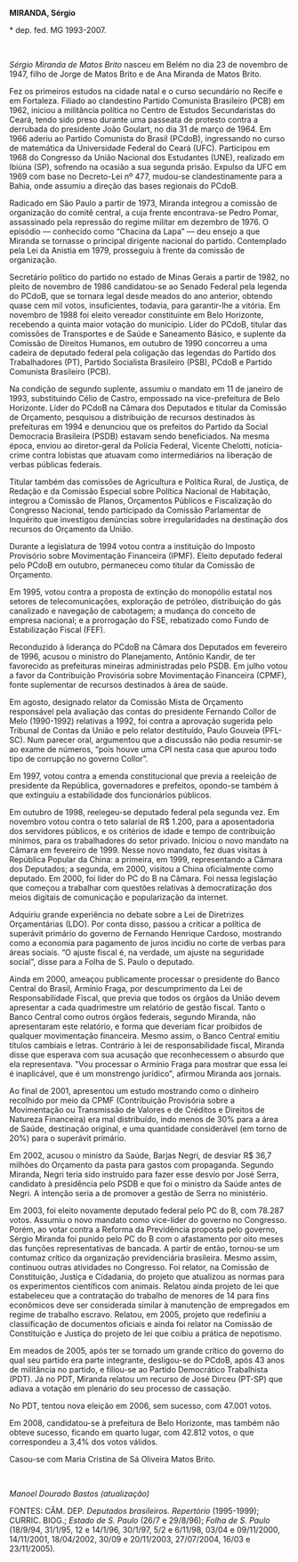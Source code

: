 **MIRANDA, Sérgio**

\* dep. fed. MG 1993-2007.

 

*Sérgio Miranda de Matos Brito* nasceu em Belém no dia 23 de novembro de
1947, filho de Jorge de Matos Brito e de Ana Miranda de Matos Brito.

Fez os primeiros estudos na cidade natal e o curso secundário no Recife
e em Fortaleza. Filiado ao clandestino Partido Comunista Brasileiro
(PCB) em 1962, iniciou a militância política no Centro de Estudos
Secundaristas do Ceará, tendo sido preso durante uma passeata de
protesto contra a derrubada do presidente João Goulart, no dia 31 de
março de 1964. Em 1966 aderiu ao Partido Comunista do Brasil (PCdoB),
ingressando no curso de matemática da Universidade Federal do Ceará
(UFC). Participou em 1968 do Congresso da União Nacional dos Estudantes
(UNE), realizado em Ibiúna (SP), sofrendo na ocasião a sua segunda
prisão. Expulso da UFC em 1969 com base no Decreto-Lei nº 477, mudou-se
clandestinamente para a Bahia, onde assumiu a direção das bases
regionais do PCdoB.

Radicado em São Paulo a partir de 1973, Miranda integrou a comissão de
organização do comitê central, a cuja frente encontrava-se Pedro Pomar,
assassinado pela repressão do regime militar em dezembro de 1976. O
episódio — conhecido como “Chacina da Lapa” — deu ensejo a que Miranda
se tornasse o principal dirigente nacional do partido. Contemplado pela
Lei da Anistia em 1979, prosseguiu à frente da comissão de organização.

Secretário político do partido no estado de Minas Gerais a partir de
1982, no pleito de novembro de 1986 candidatou-se ao Senado Federal pela
legenda do PCdoB, que se tornara legal desde meados do ano anterior,
obtendo quase cem mil votos, insuficientes, todavia, para garantir-lhe a
vitória. Em novembro de 1988 foi eleito vereador constituinte em Belo
Horizonte, recebendo a quinta maior votação do município. Líder do
PCdoB, titular das comissões de Transportes e de Saúde e Saneamento
Básico, e suplente da Comissão de Direitos Humanos, em outubro de 1990
concorreu a uma cadeira de deputado federal pela coligação das legendas
do Partido dos Trabalhadores (PT), Partido Socialista Brasileiro (PSB),
PCdoB e Partido Comunista Brasileiro (PCB).

Na condição de segundo suplente, assumiu o mandato em 11 de janeiro de
1993, substituindo Célio de Castro, empossado na vice-prefeitura de Belo
Horizonte. Líder do PCdoB na Câmara dos Deputados e titular da Comissão
de Orçamento, pesquisou a distribuição de recursos destinados às
prefeituras em 1994 e denunciou que os prefeitos do Partido da Social
Democracia Brasileira (PSDB) estavam sendo beneficiados. Na mesma época,
enviou ao diretor-geral da Polícia Federal, Vicente Chelotti,
notícia-crime contra lobistas que atuavam como intermediários na
liberação de verbas públicas federais.

Titular também das comissões de Agricultura e Política Rural, de
Justiça, de Redação e da Comissão Especial sobre Política Nacional de
Habitação, integrou a Comissão de Planos, Orçamentos Públicos e
Fiscalização do Congresso Nacional, tendo participado da Comissão
Parlamentar de Inquérito que investigou denúncias sobre irregularidades
na destinação dos recursos do Orçamento da União.

Durante a legislatura de 1994 votou contra a instituição do Imposto
Provisório sobre Movimentação Financeira (IPMF). Eleito deputado federal
pelo PCdoB em outubro, permaneceu como titular da Comissão de Orçamento.

Em 1995, votou contra a proposta de extinção do monopólio estatal nos
setores de telecomunicações, exploração de petróleo, distribuição do gás
canalizado e navegação de cabotagem; a mudança do conceito de empresa
nacional; e a prorrogação do FSE, rebatizado como Fundo de Estabilização
Fiscal (FEF).

Reconduzido à liderança do PCdoB na Câmara dos Deputados em fevereiro de
1996, acusou o ministro do Planejamento, Antônio Kandir, de ter
favorecido as prefeituras mineiras administradas pelo PSDB. Em julho
votou a favor da Contribuição Provisória sobre Movimentação Financeira
(CPMF), fonte suplementar de recursos destinados à área de saúde.

Em agosto, designado relator da Comissão Mista de Orçamento responsável
pela avaliação das contas do presidente Fernando Collor de Melo
(1990-1992) relativas a 1992, foi contra a aprovação sugerida pelo
Tribunal de Contas da União e pelo relator destituído, Paulo Gouveia
(PFL-SC). Num parecer oral, argumentou que a discussão não podia
resumir-se ao exame de números, “pois houve uma CPI nesta casa que
apurou todo tipo de corrupção no governo Collor”.

Em 1997, votou contra a emenda constitucional que previa a reeleição de
presidente da República, governadores e prefeitos, opondo-se também à
que extinguiu a estabilidade dos funcionários públicos.

Em outubro de 1998, reelegeu-se deputado federal pela segunda vez. Em
novembro votou contra o teto salarial de R\$ 1.200, para a aposentadoria
dos servidores públicos, e os critérios de idade e tempo de contribuição
mínimos, para os trabalhadores do setor privado. Iniciou o novo mandato
na Câmara em fevereiro de 1999. Nesse novo mandato, fez duas visitas à
República Popular da China: a primeira, em 1999, representando a Câmara
dos Deputados; a segunda, em 2000, visitou a China oficialmente como
deputado. Em 2000, foi líder do PC do B na Câmara. Foi nessa legislação
que começou a trabalhar com questões relativas à democratização dos
meios digitais de comunicação e popularização da internet.

Adquiriu grande experiência no debate sobre a Lei de Diretrizes
Orçamentárias (LDO). Por conta disso, passou a criticar a política de
superávit primário do governo de Fernando Henrique Cardoso, mostrando
como a economia para pagamento de juros incidiu no corte de verbas para
áreas sociais. “O ajuste fiscal é, na verdade, um ajuste na seguridade
social”, disse para a Folha de S. Paulo o deputado.

Ainda em 2000, ameaçou publicamente processar o presidente do Banco
Central do Brasil, Armínio Fraga, por descumprimento da Lei de
Responsabilidade Fiscal, que previa que todos os órgãos da União devem
apresentar a cada quadrimestre um relatório de gestão fiscal. Tanto o
Banco Central como outros órgãos federais, segundo Miranda, não
apresentaram este relatório, e forma que deveriam ficar proibidos de
qualquer movimentação financeira. Mesmo assim, o Banco Central emitiu
títulos cambiais e letras. Contrário à lei de responsabilidade fiscal,
Miranda disse que esperava com sua acusação que reconhecessem o absurdo
que ela representava. "Vou processar o Armínio Fraga para mostrar que
essa lei é inaplicável, que é um monstrengo jurídico", afirmou Miranda
aos jornais.

Ao final de 2001, apresentou um estudo mostrando como o dinheiro
recolhido por meio da CPMF (Contribuição Provisória sobre a Movimentação
ou Transmissão de Valores e de Créditos e Direitos de Natureza
Financeira) era mal distribuído, indo menos de 30% para a área de Saúde,
destinação original, e uma quantidade considerável (em torno de 20%)
para o superávit primário.

Em 2002, acusou o ministro da Saúde, Barjas Negri, de desviar R\$ 36,7
milhões do Orçamento da pasta para gastos com propaganda. Segundo
Miranda, Negri teria sido instruído para fazer esse desvio por José
Serra, candidato à presidência pelo PSDB e que foi o ministro da Saúde
antes de Negri. A intenção seria a de promover a gestão de Serra no
ministério.

Em 2003, foi eleito novamente deputado federal pelo PC do B, com 78.287
votos. Assumiu o novo mandato como vice-líder do governo no Congresso.
Porém, ao votar contra a Reforma da Previdência proposta pelo governo,
Sérgio Miranda foi punido pelo PC do B com o afastamento por oito meses
das funções representativas de bancada. A partir de então, tornou-se um
contumaz crítico da organização previdenciária brasileira. Mesmo assim,
continuou outras atividades no Congresso. Foi relator, na Comissão de
Constituição, Justiça e Cidadania, do projeto que atualizou as normas
para os experimentos científicos com animais. Relatou ainda projeto de
lei que estabeleceu que a contratação do trabalho de menores de 14 para
fins econômicos deve ser considerada similar à manutenção de empregados
em regime de trabalho escravo. Relatou, em 2005, projeto que redefiniu a
classificação de documentos oficiais e ainda foi relator na Comissão de
Constituição e Justiça do projeto de lei que coibiu a prática de
nepotismo.

Em meados de 2005, após ter se tornado um grande crítico do governo do
qual seu partido era parte integrante, desligou-se do PCdoB, após 43
anos de militância no partido, e filiou-se ao Partido Democrático
Trabalhista (PDT). Já no PDT, Miranda relatou um recurso de José Dirceu
(PT-SP) que adiava a votação em plenário do seu processo de cassação.

No PDT, tentou nova eleição em 2006, sem sucesso, com 47.001 votos.

Em 2008, candidatou-se à prefeitura de Belo Horizonte, mas também não
obteve sucesso, ficando em quarto lugar, com 42.812 votos, o que
correspondeu a 3,4% dos votos válidos.

Casou-se com Maria Cristina de Sá Oliveira Matos Brito.

 

*Manoel Dourado Bastos (atualização)*

FONTES: CÂM. DEP. *Deputados brasileiros. Repertório* (1995-1999);
CURRIC. BIOG.; *Estado de S. Paulo* (26/7 e 29/8/96); *Folha de S.
Paulo* (18/9/94, 31/1/95, 12 e 14/1/96, 30/1/97, 5/2 e 6/11/98, 03/04 e
09/11/2000, 14/11/2001, 18/04/2002, 30/09 e 20/11/2003, 27/07/2004,
16/03 e 23/11/2005).

 
